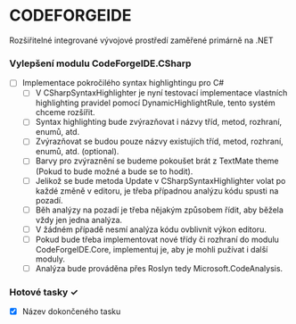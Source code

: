 # CODEFORGEIDE
Rozšiřitelné integrované vývojové prostředí zaměřené primárně na .NET

### Vylepšení modulu CodeForgeIDE.CSharp
- [ ] Implementace pokročilého syntax highlightingu pro C#  
  - [ ]  V CSharpSyntaxHighlighter je nyní testovací implementace vlastních highlighting pravidel pomocí DynamicHighlightRule, tento systém chceme rozšířit.
  - [ ]  Syntax highlighting bude zvýrazňovat i názvy tříd, metod, rozhraní, enumů, atd. 
  - [ ]  Zvýrazňovat se budou pouze názvy existujích tříd, metod, rozhraní, enumů, atd.  (optional).
  - [ ]  Barvy pro zvýraznění se budeme pokoušet brát z TextMate theme (Pokud to bude možné a bude se to hodit).
  - [ ]  Jelikož se bude metoda Update v CSharpSyntaxHighlighter volat po každé změně v editoru, je třeba případnou analýzu kódu spusti na pozadí.
  - [ ]  Běh analýzy na pozadí je třeba nějakým způsobem řídit, aby běžela vždy jen jedna analýza.
  - [ ]  V žádném případě nesmí analýza kódu ovblivnit výkon editoru.
  - [ ]  Pokud bude třeba implementovat nové třídy či rozhraní do modulu CodeForgeIDE.Core, implementuj je, aby je mohli pužívat i další moduly.
  - [ ]  Analýza bude prováděna přes Roslyn tedy Microsoft.CodeAnalysis.

### Hotové tasky ✓
- [x] Název dokončeného tasku 